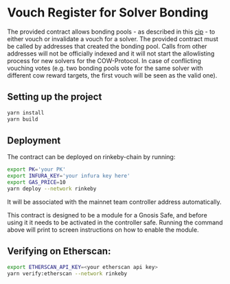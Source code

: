 # Vouch Register for Solver Bonding

The provided contract allows bonding pools - as described in this [cip](https://snapshot.org/#/cow.eth/proposal/0x267edf7a0bd3c771cfca763322f011ee106d8d5158612c11da29183260d1dba7) - to either vouch or invalidate a vouch for a solver.
The provided contract must be called by addresses that created the bonding pool. Calls from other addresses will not be officially indexed and it will not start the allowlisting process for new solvers for the COW-Protocol.
In case of conflicting vouching votes (e.g. two bonding pools vote for the same solver with different cow reward targets, the first vouch will be seen as the valid one).


## Setting up the project

```sh
yarn install
yarn build
```

## Deployment

The contract can be deployed on rinkeby-chain by running:

```sh
export PK='your PK'
export INFURA_KEY='your infura key here'
export GAS_PRICE=10
yarn deploy --network rinkeby
```

It will be associated with the mainnet team controller address automatically.

This contract is designed to be a module for a Gnosis Safe, and before using it it needs to be activated in the controller safe.
Running the command above will print to screen instructions on how to enable the module.

## Verifying on Etherscan:

```sh
export ETHERSCAN_API_KEY=<your etherscan api key>
yarn verify:etherscan --network rinkeby  
```
